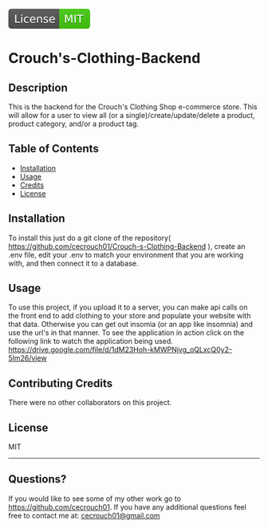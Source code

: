 ![Badge](./assets/badge.svg)
  # Crouch's-Clothing-Backend

  ## Description
  This is the backend for the Crouch's Clothing Shop e-commerce store. This will allow for a user to view all (or a single)/create/update/delete a product, product category, and/or a product tag.

  ## Table of Contents
  - [Installation](#installation)
  - [Usage](#usage)
  - [Credits](#contributing-credits)
  - [License](#license)

  ## Installation
  To install this just do a git clone of the repository( https://github.com/cecrouch01/Crouch-s-Clothing-Backend ), create an .env file, edit your .env to match your environment that you are working with, and then connect it to a database.

  ## Usage
  To use this project, if you upload it to a server, you can make api calls on the front end to add clothing to your store and populate your website with that data. Otherwise you can get out insomia (or an app like insomnia) and use the url's in that manner. To see the application in action click on the following link to watch the application being used. https://drive.google.com/file/d/1dM23Hoh-kMWPNjvg_oQLxcQ0y2-5lm26/view

  ## Contributing Credits
  There were no other collaborators on this project.
      

  ## License

  MIT
 
  ---
  ## Questions?
  If you would like to see some of my other work go to https://github.com/cecrouch01.
  If you have any additional questions feel free to contact me at: cecrouch01@gmail.com
  